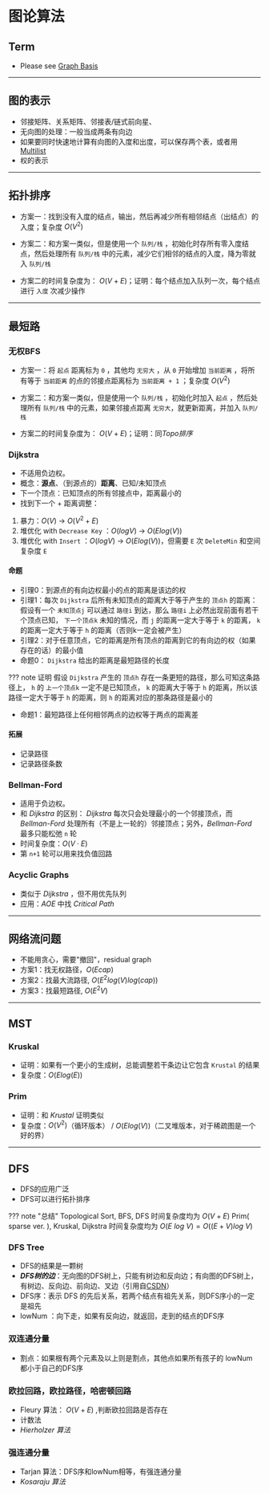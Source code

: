 # 图论算法

## Term

* Please see [Graph Basis](../DM/Graph_Basis.md)

----

## 图的表示

* 邻接矩阵、关系矩阵、邻接表/链式前向星、
* 无向图的处理：一般当成两条有向边
* 如果要同时快速地计算有向图的入度和出度，可以保存两个表，或者用[Multilist](../FDS/Linear_Structure.md#multilist)
* 权的表示

----

## 拓扑排序

* 方案一：找到没有入度的结点，输出，然后再减少所有相邻结点（出结点）的入度；复杂度 $O(V^2)$
* 方案二：和方案一类似，但是使用一个 `队列/栈` ，初始化时存所有零入度结点，然后处理所有 `队列/栈` 中的元素，减少它们相邻的结点的入度，降为零就入 `队列/栈` 

* 方案二的时间复杂度为： $O(V+E)$；证明：每个结点加入队列一次，每个结点进行 `入度` 次减少操作

----

## 最短路

### 无权BFS

* 方案一：将 `起点` 距离标为 `0` ，其他均 `无穷大` ，从 `0` 开始增加 `当前距离` ，将所有等于 `当前距离` 的点的邻接点距离标为 `当前距离 + 1` ；复杂度 $O(V^2)$
* 方案二：和方案一类似，但是使用一个 `队列/栈` ，初始化时加入 `起点` ，然后处理所有 `队列/栈` 中的元素，如果邻接点距离 `无穷大`，就更新距离，并加入 `队列/栈` 

* 方案二的时间复杂度为： $O(V+E)$；证明：同*Topo排序*

### Dijkstra

* 不适用负边权。
* 概念：**源点**、（到源点的）**距离**、已知/未知顶点
* 下一个顶点：已知顶点的所有邻接点中，距离最小的
* 找到下一个 + 距离调整：

1. 暴力：$O(V)$ -> $O(V^2+E)$
2. 堆优化 with  `Decrease Key` ：$O(log V)$ -> $O(E log(V))$
3. 堆优化 with  `Insert` ：$O(log V)$ -> $O(E log(V))$，但需要 `E` 次 `DeleteMin` 和空间复杂度 `E`

#### 命题

* 引理0：到源点的有向边权最小的点的距离是该边的权
* 引理1：每次 `Dijkstra` 后所有未知顶点的距离大于等于产生的 `顶点h` 的距离：假设有一个 `未知顶点j` 可以通过 `路径i` 到达，那么 `路径i` 上必然出现前面有若干个顶点已知， `下一个顶点k` 未知的情况，而 `j` 的距离一定大于等于 `k` 的距离， `k` 的距离一定大于等于 `h` 的距离（否则k一定会被产生）
* 引理2：对于任意顶点，它的距离是所有顶点的距离到它的有向边的权（如果存在的话）的最小值
* 命题0： `Dijkstra` 给出的距离是最短路径的长度

??? note 证明
    假设 `Dijkstra` 产生的 `顶点h` 存在一条更短的路径，那么可知这条路径上， `h` 的 `上一个顶点k` 一定不是已知顶点， `k` 的距离大于等于 `h` 的距离，所以该路径一定大于等于 `h` 的距离，则 `h` 的距离对应的那条路径是最小的

* 命题1：最短路径上任何相邻两点的边权等于两点的距离差

#### 拓展

* 记录路径
* 记录路径条数

### Bellman-Ford

* 适用于负边权。
* 和 *Dijkstra* 的区别： *Dijkstra* 每次只会处理最小的一个邻接顶点，而 *Bellman-Ford* 处理所有（不是上一轮的）邻接顶点；另外，*Bellman-Ford* 最多只能松弛 `n` 轮
* 时间复杂度：$O(V \cdot E)$
* 第 `n+1` 轮可以用来找负值回路

### Acyclic Graphs

* 类似于 *Dijkstra* ，但不用优先队列
* 应用：*AOE* 中找 *Critical Path*

----

## 网络流问题

* 不能用贪心，需要"撤回"，residual graph
* 方案1：找无权路径，$O(E cap)$
* 方案2：找最大流路径, $O(E^2 log(V) log(cap))$
* 方案3：找最短路径, $O(E^2 V)$

----

## MST

### Kruskal

* 证明：如果有一个更小的生成树，总能调整若干条边让它包含 `Krustal` 的结果
* 复杂度：$O(E log(E))$

### Prim

* 证明：和 *Krustal* 证明类似
* 复杂度：$O(V^2)$（循环版本） / $O(E log(V))$（二叉堆版本，对于稀疏图是一个好的界）

----

## DFS

* DFS的应用广泛
* DFS可以进行拓扑排序

??? note "总结"
    Topological Sort, BFS, DFS 时间复杂度均为 $O(V + E)$
    Prim( sparse ver. ), Kruskal, Dijkstra 时间复杂度均为 $O(E\ log\ V) = O((E + V) log\ V)$

### DFS Tree

* DFS的结果是一颗树
* ***DFS树的边***：无向图的DFS树上，只能有树边和反向边；有向图的DFS树上，有树边、反向边、前向边、叉边（引用自[CSDN](https://blog.csdn.net/weixin_73113801/article/details/130911664)）
* DFS序：表示 DFS 的先后关系，若两个结点有祖先关系，则DFS序小的一定是祖先
* lowNum ：向下走，如果有反向边，就返回，走到的结点的DFS序

### 双连通分量

* 割点：如果根有两个元素及以上则是割点，其他点如果所有孩子的 lowNum 都小于自己的DFS序

### 欧拉回路，欧拉路径，哈密顿回路

* Fleury 算法： $O(V+E)$ ,判断欧拉回路是否存在
* 计数法
* *Hierholzer 算法*

### 强连通分量

* Tarjan 算法：DFS序和lowNum相等，有强连通分量
* *Kosaraju 算法*